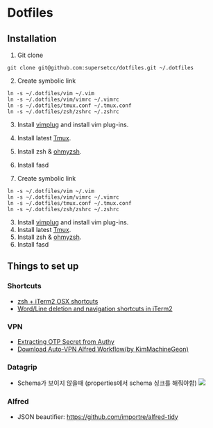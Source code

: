# Dotfiles

## Installation

1. Git clone
```
git clone git@github.com:supersetcc/dotfiles.git ~/.dotfiles
```
2. Create symbolic link
```
ln -s ~/.dotfiles/vim ~/.vim
ln -s ~/.dotfiles/vim/vimrc ~/.vimrc
ln -s ~/.dotfiles/tmux.conf ~/.tmux.conf
ln -s ~/.dotfiles/zsh/zshrc ~/.zshrc
```
3. Install [vimplug](https://github.com/junegunn/vim-plug) and install vim plug-ins.
4. Install latest [Tmux](https://gist.github.com/pokev25/4b9516d32f4021d945a140df09bf1fde).
5. Install zsh & [ohmyzsh](https://github.com/ohmyzsh/ohmyzsh).
6. Install fasd

2. Create symbolic link
```
ln -s ~/.dotfiles/vim ~/.vim
ln -s ~/.dotfiles/vim/vimrc ~/.vimrc
ln -s ~/.dotfiles/tmux.conf ~/.tmux.conf
ln -s ~/.dotfiles/zsh/zshrc ~/.zshrc
```
3. Install [vimplug](https://github.com/junegunn/vim-plug) and install vim plug-ins.
4. Install latest [Tmux](https://gist.github.com/pokev25/4b9516d32f4021d945a140df09bf1fde).
5. Install zsh & [ohmyzsh](https://github.com/ohmyzsh/ohmyzsh).
6. Install fasd

## Things to set up

### Shortcuts
- [zsh + iTerm2 OSX shortcuts](https://coderwall.com/p/a8uxma/zsh-iterm2-osx-shortcuts)
- [Word/Line deletion and navigation shortcuts in iTerm2](https://coderwall.com/p/ds2dha/word-line-deletion-and-navigation-shortcuts-in-iterm2)

### VPN
- [Extracting OTP Secret from Authy](https://gist.github.com/gboudreau/94bb0c11a6209c82418d01a59d958c93)
- [Download Auto-VPN Alfred Workflow(by KimMachineGeon)](http://ab180-share.s3-ap-northeast-1.amazonaws.com/Auto-VPN.alfredworkflow)

### Datagrip
- Schema가 보이지 않을때 (properties에서 schema 싱크를 해줘야함)
  ![](http://ab180-share.s3-ap-northeast-1.amazonaws.com/pb-TklbM4DuG5.png)

### Alfred
- JSON beautifier: https://github.com/importre/alfred-tidy
